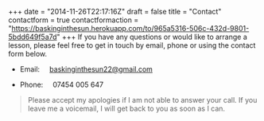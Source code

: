 +++
date = "2014-11-26T22:17:16Z"
draft = false
title = "Contact"
contactform = true
contactformaction = "https://baskinginthesun.herokuapp.com/to/965a5316-506c-432d-9801-5bdd649f5a7d"
+++
If you have any questions or would like to arrange a lesson, please feel free to get in touch
by email, phone or using the contact form below.

* Email:&nbsp;&nbsp;&nbsp;&nbsp;&nbsp;[baskinginthesun22@gmail.com](mailto:baskinginthesun22@gmail.com)

* Phone:&nbsp;&nbsp;&nbsp;&nbsp;&nbsp;07454 005 647

> Please accept my apologies if I am not able to answer your call. If you leave me a voicemail,
  I will get back to you as soon as I can.